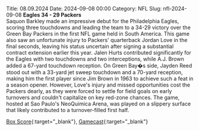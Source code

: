 Title: 08.09.2024
Date: 2024-09-08 00:00
Category: NFL 
Slug: nfl-2024-09-08 
**Eagles 34 - 29 Packers**  
Saquon Barkley made an impressive debut for the Philadelphia Eagles, scoring three touchdowns and leading the team to a 34-29 victory over the Green Bay Packers in the first NFL game held in South America. This game also saw an unfortunate injury to Packers' quarterback Jordan Love in the final seconds, leaving his status uncertain after signing a substantial contract extension earlier this year. Jalen Hurts contributed significantly for the Eagles with two touchdowns and two interceptions, while A.J. Brown added a 67-yard touchdown reception. On Green Bay�s side, Jayden Reed stood out with a 33-yard jet sweep touchdown and a 70-yard reception, making him the first player since Jim Brown in 1963 to achieve such a feat in a season opener. However, Love's injury and missed opportunities cost the Packers dearly, as they were forced to settle for field goals on early turnovers and couldn't capitalize on key red-zone chances. The game, hosted at Sao Paulo's NeoQuimica Arena, was played on a slippery surface that likely contributed to a turnover-filled first half. 

[Box Score](https://www.espn.com/nfl/boxscore/_/gameId/401671805){:target="_blank"}, [Gamecast](https://www.espn.com/nfl/recap/_/gameId/401671805/packers-eagles){:target="_blank"}<br>

